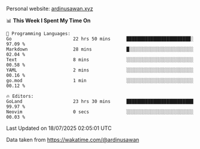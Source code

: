 Personal website: [ardinusawan.xyz](https://ardinusawan.xyz)

<!--START_SECTION:waka-->
📊 **This Week I Spent My Time On** 

```text
💬 Programming Languages: 
Go                       22 hrs 50 mins      ████████████████████████░   97.09 % 
Markdown                 28 mins             █░░░░░░░░░░░░░░░░░░░░░░░░   02.04 % 
Text                     8 mins              ░░░░░░░░░░░░░░░░░░░░░░░░░   00.58 % 
YAML                     2 mins              ░░░░░░░░░░░░░░░░░░░░░░░░░   00.16 % 
go.mod                   1 min               ░░░░░░░░░░░░░░░░░░░░░░░░░   00.12 % 

🔥 Editors: 
GoLand                   23 hrs 30 mins      █████████████████████████   99.97 % 
Neovim                   0 secs              ░░░░░░░░░░░░░░░░░░░░░░░░░   00.03 % 
```


 Last Updated on 18/07/2025 02:05:01 UTC
<!--END_SECTION:waka-->
Data taken from https://wakatime.com/@ardinusawan
